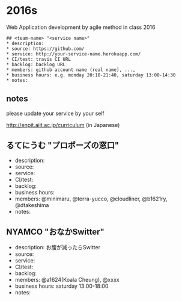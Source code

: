 # 2016s

Web Application development by agile method in class 2016

```
## <team-name> "<service name>"
* description:
* source: https://github.com/
* service: http://your-service-name.herokuapp.com/
* CI/test: travis CI URL
* backlog: backlog URL
* members: github account name (real name), ...,
* business hours: e.g. monday 20:10-21:40, saturday 13:00-14:30
* notes:
```

## notes

please update your service by your self

http://enpit.aiit.ac.jp/curriculum (in Japanese)

## るてにうむ "プロポーズの窓口"
* description: 
* source: 
* service: 
* CI/test: 
* backlog: 
* business hours: 
* members: @minimaru, @terra-yucco, @cloudliner, @b1621ry, @dtakeshima
* notes:

## NYAMCO "おなかSwitter"
* description: お腹が減ったらSwitter
* source: 
* service: 
* CI/test: 
* backlog: 
* members: @a1624(Koala Cheung), @xxxx
* business hours: saturday 13:00-18:00
* notes:
